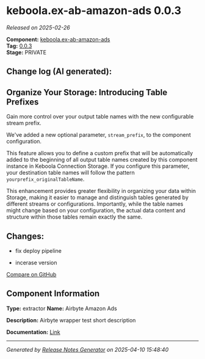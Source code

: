#  keboola.ex-ab-amazon-ads 0.0.3

_Released on 2025-02-26_

**Component:** [keboola.ex-ab-amazon-ads](https://github.com/keboola/component-airbyte-wrapper)  
**Tag:** [0.0.3](https://github.com/keboola/component-airbyte-wrapper/releases/tag/0.0.3)  
**Stage:** PRIVATE


## Change log (AI generated):
## Organize Your Storage: Introducing Table Prefixes
Gain more control over your output table names with the new configurable stream prefix.

We've added a new optional parameter, `stream_prefix`, to the component configuration.

This feature allows you to define a custom prefix that will be automatically added to the beginning of all output table names created by this component instance in Keboola Connection Storage. If you configure this parameter, your destination table names will follow the pattern `yourprefix_originalTableName`.

This enhancement provides greater flexibility in organizing your data within Storage, making it easier to manage and distinguish tables generated by different streams or configurations. Importantly, while the table names might change based on your configuration, the actual data content and structure within those tables remain exactly the same.



## Changes:



- fix deploy pipeline 




- incerase version 



[Compare on GitHub](https://github.com/keboola/component-airbyte-wrapper/compare/0.0.2...0.0.3)



## Component Information
**Type:** extractor
**Name:** Airbyte Amazon Ads

**Description:** Airbyte wrapper test short description


**Documentation:** [Link](https://github.com/keboola/component-airbyte-wrapper-test/blob/master/README.md)



---
_Generated by [Release Notes Generator](https://github.com/keboola/release-notes-generator)
on 2025-04-10 15:48:40_
